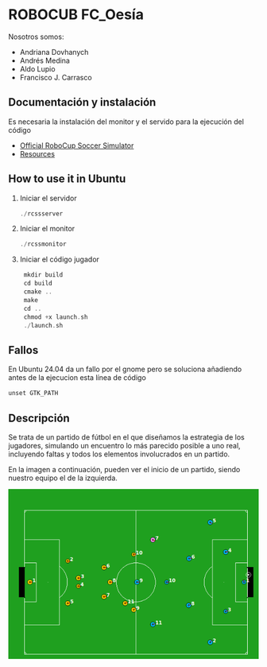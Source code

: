 # ROBOCUB FC_Oesía
Nosotros somos:
- Andriana Dovhanych
- Andrés Medina 
- Aldo Lupio
- Francisco J. Carrasco

## Documentación y instalación
Es necesaria la instalación del monitor y el servido para la ejecución del código
- [Official RoboCup Soccer Simulator](https://rcsoccersim.github.io/)
- [Resources](https://github.com/rcsoccersim/)

## How to use it in Ubuntu
1. Iniciar el servidor
   ````C
   ./rcssserver
   ````
   
2. Iniciar el monitor
    ````C
   ./rcssmonitor
   ````
3. Iniciar el código jugador
    ````C
     mkdir build
     cd build
     cmake ..
     make
     cd ..
     chmod +x launch.sh
     ./launch.sh
   ````
## Fallos 
En Ubuntu 24.04 da un fallo por el gnome pero se soluciona añadiendo antes de la ejecucion esta línea de código
````c
unset GTK_PATH
````
## Descripción
Se trata de un partido de fútbol en el que diseñamos la estrategia de los jugadores, simulando un encuentro lo más parecido posible a uno real, incluyendo faltas y todos los elementos involucrados en un partido.

En la imagen a continuación, pueden ver el inicio de un partido, siendo nuestro equipo el de la izquierda.

![Imagen](imagenes/robocup.png)


